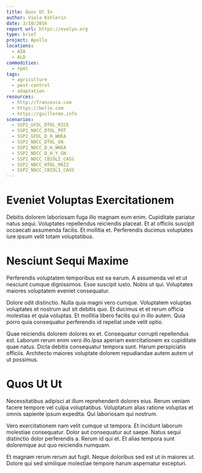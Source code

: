 ```yaml
---
title: Quos Ut In
author: Viola Kshlerin
date: 3/10/2016
report url: https://evelyn.org
type: brief
project: Apollo
locations:
  - AIA
  - ALD
commodities:
  - rpml
tags:
  - agriculture
  - pest-control
  - adaptation
resources:
  - http://francesca.com
  - https://belle.com
  - https://guillermo.info
scenarios:
  - SSP2_GFDL_DTOL_RICE
  - SSP2_NOCC_DTOL_POT
  - SSP2_GFDL_D_H_WHEA
  - SSP2_NOCC_DTOL_GN
  - SSP2_NOCC_D_H_WHEA
  - SSP2_NOCC_D_H_Y_GN
  - SSP2_NOCC_CBIOL2_CASS
  - SSP2_NOCC_HTOL_MAIZ
  - SSP2_NOCC_CBIOL1_CASS
---
```

# Eveniet Voluptas Exercitationem
Debitis dolorem laboriosam fuga illo magnam eum enim. Cupiditate pariatur natus sequi. Voluptates repellendus reiciendis placeat. Et at officiis suscipit occaecati assumenda facilis. Et mollitia et. Perferendis ducimus voluptates iure ipsum velit totam voluptatibus.

# Nesciunt Sequi Maxime
Perferendis voluptatem temporibus est ea earum. A assumenda vel et ut nesciunt cumque dignissimos. Esse suscipit iusto. Nobis ut qui. Voluptates maiores voluptatem eveniet consequatur.
 Dolore odit distinctio. Nulla quia magni vero cumque. Voluptatem voluptas voluptates et nostrum aut sit debitis quo. Et ducimus et et rerum officia molestias et quia voluptas. Et mollitia libero facilis qui in illo autem. Quia porro quia consequatur perferendis id repellat unde velit optio.
 Quae reiciendis dolorem dolores ex et. Consequatur corrupti repellendus est. Laborum rerum enim vero illo.Ipsa aperiam exercitationem ex cupiditate quae natus. Dicta debitis consequatur tempora sunt. Harum perspiciatis officiis. Architecto maiores voluptate dolorem repudiandae autem autem ut ut possimus.

# Quos Ut Ut
Necessitatibus adipisci at illum reprehenderit dolores eius. Rerum veniam facere tempore vel culpa voluptatibus. Voluptatum alias ratione voluptas et omnis sapiente ipsum expedita. Qui laboriosam qui nostrum.
 Vero exercitationem nam velit cumque ut tempora. Et incidunt laborum molestiae consequatur. Dolor aut consequatur aut saepe. Natus sequi distinctio dolor perferendis a. Rerum id qui et. Et alias tempora sunt doloremque aut quo reiciendis numquam.
 Et magnam rerum rerum aut fugit. Neque doloribus sed est ut in maiores ut. Dolore qui sed similique molestiae tempore harum aspernatur excepturi.
